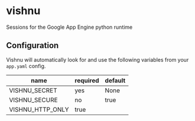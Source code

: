 # vishnu
Sessions for the Google App Engine python runtime

## Configuration
Vishnu will automatically look for and use the following variables from your `app.yaml` config.

| name | required | default |
| ---- | -------- | ------- |
| VISHNU_SECRET | yes | None |
| VISHNU_SECURE | no | true |
| VISHNU_HTTP_ONLY | true |
